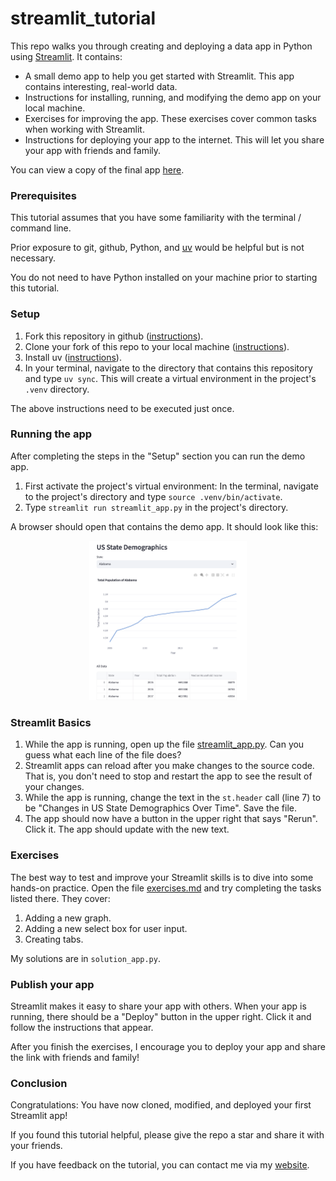 # streamlit_tutorial

This repo walks you through creating and deploying a data app in Python using
[Streamlit](https://streamlit.io/). It contains:

  * A small demo app to help you get started with Streamlit. This app contains interesting, real-world data.
  * Instructions for installing, running, and modifying the demo app on your local machine.
  * Exercises for improving the app. These exercises cover common tasks when working with Streamlit.
  * Instructions for deploying your app to the internet. This will let you share your app with friends and family.

You can view a copy of the final app [here](https://arilamstein-tutorial.streamlit.app/).

### Prerequisites

This tutorial assumes that you have some familiarity with the terminal / command line. 

Prior exposure to git, github, Python, and [uv](https://docs.astral.sh/uv/) would be helpful but is not necessary. 

You do not need to have Python installed on your machine prior to starting this tutorial. 

### Setup

1. Fork this repository in github
   ([instructions](https://docs.github.com/en/pull-requests/collaborating-with-pull-requests/working-with-forks/fork-a-repo?tool=desktop)).
1. Clone your fork of this repo to your local machine ([instructions](https://docs.github.com/en/repositories/creating-and-managing-repositories/cloning-a-repository)).
1. Install uv ([instructions](https://docs.astral.sh/uv/#installation)). 
1. In your terminal, navigate to the directory that contains this repository and type `uv sync`. This will create a
   virtual environment in the project's `.venv` directory.  

The above instructions need to be executed just once.

### Running the app

After completing the steps in the "Setup" section you can run the demo app.

1. First activate the project's virtual environment: In the terminal, navigate to the project's directory and type `source .venv/bin/activate`.
1. Type `streamlit run streamlit_app.py` in the project's directory. 

A browser should open that contains the demo app. It should look like this:
<p align="center">
  <img src="screenshot-demo-app.png" alt="Demo App Screenshot" width="50%">
</p>

### Streamlit Basics

1. While the app is running, open up the file [streamlit_app.py](streamlit_app.py). Can you guess what each line of
   the file does?
1. Streamlit apps can reload after you make changes to the source code. That is, you don't need to stop and restart the app to
   see the result of your changes. 
1. While the app is running, change the text in the
   `st.header` call (line 7) to be "Changes in US State Demographics Over Time". Save the file. 
1. The app should now have
   a button in the upper right that says "Rerun". Click it. The app should update with the new text.
   
### Exercises 

The best way to test and improve your Streamlit skills is to dive into some hands-on practice. Open the file
[exercises.md](exercises.md) and try completing the tasks listed there. They cover:
1. Adding a new graph.
1. Adding a new select box for user input.
1. Creating tabs. 
   
My solutions are in `solution_app.py`.

### Publish your app

Streamlit makes it easy to share your app with others. When your app is running, there should be a "Deploy" button in
the upper right. Click it and follow the instructions that appear.

After you finish the exercises, I encourage you to deploy your app and share the link with friends and family!

### Conclusion

Congratulations: You have now cloned, modified, and deployed your first Streamlit app!

If you found this tutorial helpful, please give the repo a star and share it with your friends. 

If you have feedback on the tutorial, you can contact me via my [website](https://arilamstein.com/).